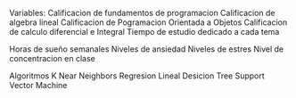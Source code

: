 Variables:
Calificacion de fundamentos de programacion
Calificacion de algebra lineal
Calificacion de Pogramacion Orientada a Objetos
Calificacion de calculo diferencial e Integral
Tiempo de estudio dedicado a cada tema

Horas de sueño semanales
Niveles de ansiedad
Niveles de estres
Nivel de concentracion en clase




Algoritmos
K Near Neighbors
Regresion Lineal
Desicion Tree
Support Vector Machine



